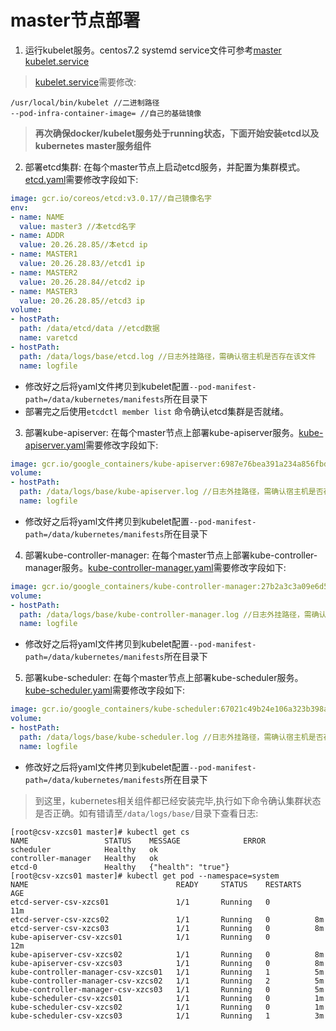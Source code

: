 # master节点部署
1. 运行kubelet服务。centos7.2 systemd service文件可参考[master kubelet.service](/base/master/kubelet.service)
> [kubelet.service](/base/master/kubelet.service)需要修改:

```
/usr/local/bin/kubelet //二进制路径
--pod-infra-container-image= //自己的基础镜像
```
<!--
pscp.pssh -r -h /etc/nhosts ./kubelet /usr/local/bin/
pscp.pssh -r -h /etc/nhosts ./kubelet.service /usr/lib/systemd/system/
pssh -i -h /etc/nhosts "systemctl daemon-reload && systemctl enable kubelet && systemctl start kubelet"
-->
> **再次确保docker/kubelet服务处于running状态，下面开始安装etcd以及kubernetes master服务组件**<br>
2. 部署etcd集群: 在每个master节点上启动etcd服务，并配置为集群模式。[etcd.yaml](/base/master/etcd.yaml)需要修改字段如下:
```yaml
image: gcr.io/coreos/etcd:v3.0.17//自己镜像名字
env:
- name: NAME
  value: master3 //本etcd名字
- name: ADDR
  value: 20.26.28.85//本etcd ip
- name: MASTER1
  value: 20.26.28.83//etcd1 ip
- name: MASTER2
  value: 20.26.28.84//etcd2 ip
- name: MASTER3
  value: 20.26.28.85//etcd3 ip
volume:
- hostPath:
  path: /data/etcd/data //etcd数据
  name: varetcd
- hostPath:
  path: /data/logs/base/etcd.log //日志外挂路径，需确认宿主机是否存在该文件
  name: logfile
```
  * 修改好之后将yaml文件拷贝到kubelet配置`--pod-manifest-path=/data/kubernetes/manifests`所在目录下
  * 部署完之后使用`etcdctl member list` 命令确认etcd集群是否就绪。
3. 部署kube-apiserver: 在每个master节点上部署kube-apiserver服务。[kube-apiserver.yaml](/base/master/kube-apiserver.yaml)需要修改字段如下:
```yaml
image: gcr.io/google_containers/kube-apiserver:6987e76bea391a234a856fbdac637d66-v1.6.1//自己镜像名字
volume:
- hostPath:
  path: /data/logs/base/kube-apiserver.log //日志外挂路径，需确认宿主机是否存在该文件
  name: logfile
```
  * 修改好之后将yaml文件拷贝到kubelet配置`--pod-manifest-path=/data/kubernetes/manifests`所在目录下
4. 部署kube-controller-manager: 在每个master节点上部署kube-controller-manager服务。[kube-controller-manager.yaml](/base/master/kube-controller-manager.yaml)需要修改字段如下:
```yaml
image: gcr.io/google_containers/kube-controller-manager:27b2a3c3a09e6d502e56d7abc69dc8c9-v1.6.1//自己镜像名字
volume:
- hostPath:
  path: /data/logs/base/kube-controller-manager.log //日志外挂路径，需确认宿主机是否存在该文件
  name: logfile
```
  * 修改好之后将yaml文件拷贝到kubelet配置`--pod-manifest-path=/data/kubernetes/manifests`所在目录下
5. 部署kube-scheduler: 在每个master节点上部署kube-scheduler服务。[kube-scheduler.yaml](/base/master/kube-scheduler.yaml)需要修改字段如下:
```yaml
image: gcr.io/google_containers/kube-scheduler:67021c49b24e106a323b398aa7ee95a2-v1.6.1//自己镜像名字
volume:
- hostPath:
  path: /data/logs/base/kube-scheduler.log //日志外挂路径，需确认宿主机是否存在该文件
  name: logfile
```
  * 修改好之后将yaml文件拷贝到kubelet配置`--pod-manifest-path=/data/kubernetes/manifests`所在目录下
> 到这里，kubernetes相关组件都已经安装完毕,执行如下命令确认集群状态是否正确。如有错请至`/data/logs/base/`目录下查看日志:
```shell
[root@csv-xzcs01 master]# kubectl get cs
NAME                 STATUS    MESSAGE              ERROR
scheduler            Healthy   ok                   
controller-manager   Healthy   ok                   
etcd-0               Healthy   {"health": "true"}   
[root@csv-xzcs01 master]# kubectl get pod --namespace=system
NAME                                 READY     STATUS    RESTARTS   AGE
etcd-server-csv-xzcs01               1/1       Running   0          11m
etcd-server-csv-xzcs02               1/1       Running   0          8m
etcd-server-csv-xzcs03               1/1       Running   0          8m
kube-apiserver-csv-xzcs01            1/1       Running   0          12m
kube-apiserver-csv-xzcs02            1/1       Running   0          8m
kube-apiserver-csv-xzcs03            1/1       Running   0          8m
kube-controller-manager-csv-xzcs01   1/1       Running   1          5m
kube-controller-manager-csv-xzcs02   1/1       Running   2          5m
kube-controller-manager-csv-xzcs03   1/1       Running   0          5m
kube-scheduler-csv-xzcs01            1/1       Running   0          1m
kube-scheduler-csv-xzcs02            1/1       Running   0          1m
kube-scheduler-csv-xzcs03            1/1       Running   1          3m
```
